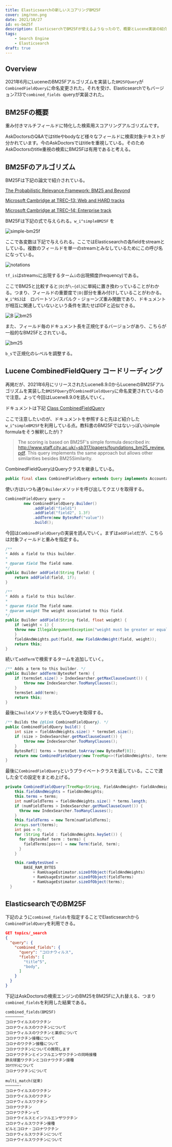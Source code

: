 ```yaml
---
title: Elasticsearchの新しいスコアリングBM25F
cover: img/nnn.png
date: 2021/10/27
id: es-bm25f
description: ElasticserchでBM25Fが使えるようなったので、概要とLucene実装の紹介
tags:
    - Search Engine
    - Elasticsearch
draft: true
---
```


## Overview

2021年6月にLuceneのBM25Fアルゴリズムを実装した```BM25FQuery```が```CombinedFieldQuery```に命名変更された。それを受け、Elasticsearchでもバージョン7.13で```combined_fields ```queryが実装された。

## BM25Fの概要

重み付きマルチフィールドに特化した検索用スコアリングアルゴリズムです。

AskDoctorsのQ&Aではtitleやbodyなど様々なフィールドに検索対象テキストが分かれています。今のAskDoctorsではtitleを重視している。そのためAskDoctorsのtitle重視の検索にBM25Fは有用であると考える。

## BM25Fのアルゴリズム

BM25Fは下記の論文で紹介されている。

[The Probabilistic Relevance Framework: BM25 and Beyond](https://www.staff.city.ac.uk/~sbrp622/papers/foundations_bm25_review.pdf)

[Microsoft Cambridge at TREC–13: Web and HARD tracks](http://citeseerx.ist.psu.edu/viewdoc/download;jsessionid=00CD065DCFDA823F98952765A83FAF44?doi=10.1.1.61.965&rep=rep1&type=pdf)

[Microsoft Cambridge at TREC–14: Enterprise track](https://www.microsoft.com/en-us/research/wp-content/uploads/2016/02/craswell_trec05.pdf)

BM25Fは下記の式で与えられる。```w_i^simpleBM25F``` を

![simple-bm25f](./../../img/simple-bm25f.png)

ここで各変数は下記で与えられる。ここではElasticsearchの各fieldをstreamとしている。複数のフィールドを単一のstreamとみなしているためにこの呼び名になっている。

![notations](./../../img/notations.png)

```tf_is```はstream```s```に出現するターム```i```の出現頻度(frequency)である。

ここでBM25と比較すると```|D|```が```\~{dl}```に単純に置き換わっていることがわかる。つまり、フィールドの重要度で```|D|```部分を重み付けしていることがわかる。```W_i^RSJ```は　ロバートソン/スパルク・ジョーンズ重み関数であり、ドキュメントが相互に関連していないという条件を満たせばIDFと近似できる。

![B](./../../img/b.png)
![bm25](./../../img/bm25.png)

また、フィールド毎のドキュメント長を正規化するバージョンがあり、こちらが一般的なBM25Fとされている。

![bm25](./../../img/bm25f.png)

```b_s```で正規化のレベルを調整する。

## Lucene CombinedFieldQuery コードリーディング

再掲だが、2021年6月にリリースされたLucene8.9.0からLuceneのBM25Fアルゴリズムを実装した```BM25FQuery```が```CombinedFieldQuery```に命名変更されているので注意。よって今回はLucene8.9.0を読んでいく。

ドキュメントは下記
[Class CombinedFieldQuery](https://javadoc.io/static/org.apache.lucene/lucene-sandbox/8.9.0/org/apache/lucene/search/CombinedFieldQuery.html)

ここで注意したいのが、ドキュメントを参照すると先ほど紹介した```w_i^simpleBM25F```を利用している点。教科書のBM25Fではないっぽい(simple formulaをそう解釈したが)？

> The scoring is based on BM25F's simple formula described in: http://www.staff.city.ac.uk/~sb317/papers/foundations_bm25_review.pdf. This query implements the same approach but allows other similarities besides BM25Similarity.

CombinedFieldQueryはQueryクラスを継承している。

```java
public final class CombinedFieldQuery extends Query implements Accountable 
```

使い方はいつも通り```Builder```メソッドを呼び出してクエリを取得する。

```java
CombinedFieldQuery query =
        new CombinedFieldQuery.Builder()
            .addField("field1")
            .addField("field2", 1.3f)
            .addTerm(new BytesRef("value"))
            .build();
```

今回は```CombinedFieldQuery```の実装を読んでいく。まずは```addField```だが、こちらは対象フィールドと重みを指定する。

```java
/**
* Adds a field to this builder.
*
* @param field The field name.
*/
public Builder addField(String field) {
    return addField(field, 1f);
}

/**
* Adds a field to this builder.
*
* @param field The field name.
* @param weight The weight associated to this field.
*/
public Builder addField(String field, float weight) {
    if (weight < 1) {
    throw new IllegalArgumentException("weight must be greater or equal to 1");
    }
    fieldAndWeights.put(field, new FieldAndWeight(field, weight));
    return this;
}
```

続いて```addTerm```で検索するタームを追加していく。

```java
/** Adds a term to this builder. */
public Builder addTerm(BytesRef term) {
    if (termsSet.size() > IndexSearcher.getMaxClauseCount()) {
        throw new IndexSearcher.TooManyClauses();
    }
    termsSet.add(term);
    return this;
}
```

最後に```build```メソッドを読んでQueryを取得する。

```java
/** Builds the {@link CombinedFieldQuery}. */
public CombinedFieldQuery build() {
    int size = fieldAndWeights.size() * termsSet.size();
    if (size > IndexSearcher.getMaxClauseCount()) {
        throw new IndexSearcher.TooManyClauses();
    }
    BytesRef[] terms = termsSet.toArray(new BytesRef[0]);
    return new CombinedFieldQuery(new TreeMap<>(fieldAndWeights), terms);
}
```

最後に```CombinedFieldQuery```というプライベートクラスを返している。ここで渡した全ての設定をまとめ上げる。

```java
private CombinedFieldQuery(TreeMap<String, FieldAndWeight> fieldAndWeights, BytesRef[] terms) {
    this.fieldAndWeights = fieldAndWeights;
    this.terms = terms;
    int numFieldTerms = fieldAndWeights.size() * terms.length;
    if (numFieldTerms > IndexSearcher.getMaxClauseCount()) {
      throw new IndexSearcher.TooManyClauses();
    }
    this.fieldTerms = new Term[numFieldTerms];
    Arrays.sort(terms);
    int pos = 0;
    for (String field : fieldAndWeights.keySet()) {
      for (BytesRef term : terms) {
        fieldTerms[pos++] = new Term(field, term);
      }
    }

    this.ramBytesUsed =
        BASE_RAM_BYTES
            + RamUsageEstimator.sizeOfObject(fieldAndWeights)
            + RamUsageEstimator.sizeOfObject(fieldTerms)
            + RamUsageEstimator.sizeOfObject(terms);
  }
```

## ElasticsearchでのBM25F

下記のように```combined_fields```を指定することでElasticsearchから```CombinedFieldQuery```を利用できる。

```json
GET topics/_search
{
  "query": {
    "combined_fields": {
      "query": "コロナウィルス",
      "fields": [
        "title^5",
        "body",
      ]
    }
  }
}
```

下記はAskDoctorsの検索エンジンのBM25をBM25Fに入れ替える、つまり```combined_fields```を利用した結果である。

```
combined_fields(BM25F)
————————
コロナウイルスのワクチン
コロナウィルスのワクチンについて
コロナウィルスのワクチンと薬疹について
コロナワクチン接種について
コロナのワクチン接種について
コロナワクチンについての質問します
コロナワクチンとインフルエンザワクチンの同時接種
肺炎球菌ワクチンとコロナワクチン接種
ｺﾛﾅﾜｸﾁﾝについて
コロナワクチンについて

multi_match(従来)
——————-
コロナウイルスのワクチン
コロナウイルスのワクチン
コロナウィルスワクチン
コロナワクチン
コロナワクチンって
コロナウイルスとインフルエンザワクチン
コロナウィルスワクチン接種
ピルとコロナ・コロナワクチン
コロナウィルスワクチンについて
コロナウイルスワクチンについて
```
